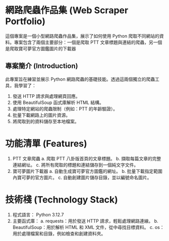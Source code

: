 # 網路爬蟲作品集 (Web Scraper Portfolio)
這個專案是一個小型網路爬蟲作品集，展示了如何使用 Python 爬取不同網站的資料。專案包含了兩個主要部分：一個是爬取 PTT 文章標題與連結的爬蟲，另一個是爬取寶可夢官方圖鑑圖片的下載器

## 專案簡介 (Introduction)
此專案旨在練習並展示 Python 網路爬蟲的基礎技能。透過這兩個獨立的爬蟲工具，我學習了：
1. 發送 HTTP 請求與處理網頁回應。
2. 使用 BeautifulSoup 函式庫解析 HTML 結構。
3. 處理特定網站的爬蟲限制（例如：PTT 的年齡驗證）。
4. 批量下載網路上的圖片資源。
5. 將爬取到的資料儲存至本地檔案。
# 功能清單 (Features)
1. PTT 文章爬蟲
 a. 爬取 PTT 八卦版首頁的文章標題。
 b. 擷取每篇文章的完整連結網址。
 c. 將所有爬取的標題和連結儲存到一個純文字文件。
2. 寶可夢圖片下載器
 a. 自動生成寶可夢官方圖鑑的網址。
 b. 批量下載指定範圍內寶可夢的官方圖片。
 c. 自動創建圖片儲存目錄，並以編號命名圖片。
# 技術棧 (Technology Stack)
1. 程式語言： Python 3.12.7
2. 主要函式庫：
 a. requests：用於發送 HTTP 請求，輕鬆處理網路連線。
 b. BeautifulSoup：用於解析 HTML 和 XML 文件，從中尋找目標資料。
 c. os：用於處理檔案和目錄，例如檢查和創建資料夾。
